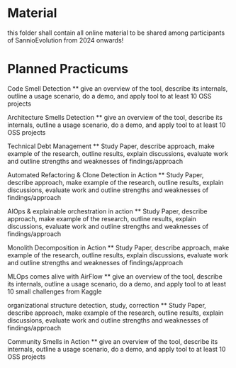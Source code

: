 # Material
this folder shall contain all online material to be shared among participants of SannioEvolution from 2024 onwards!


# Planned Practicums

Code Smell Detection 
** give an overview of the tool, describe its internals, outline a usage scenario, do a demo, and apply tool to at least 10 OSS projects

Architecture Smells Detection
** give an overview of the tool, describe its internals, outline a usage scenario, do a demo, and apply tool to at least 10 OSS projects

Technical Debt Management
** Study Paper, describe approach, make example of the research, outline results, explain discussions, evaluate work and outline strengths and weaknesses of findings/approach

Automated Refactoring & Clone Detection in Action
** Study Paper, describe approach, make example of the research, outline results, explain discussions, evaluate work and outline strengths and weaknesses of findings/approach

AIOps & explainable orchestration in action
** Study Paper, describe approach, make example of the research, outline results, explain discussions, evaluate work and outline strengths and weaknesses of findings/approach

Monolith Decomposition in Action
** Study Paper, describe approach, make example of the research, outline results, explain discussions, evaluate work and outline strengths and weaknesses of findings/approach

MLOps comes alive with AirFlow
** give an overview of the tool, describe its internals, outline a usage scenario, do a demo, and apply tool to at least 10 small challenges from Kaggle

organizational structure detection, study, correction
** Study Paper, describe approach, make example of the research, outline results, explain discussions, evaluate work and outline strengths and weaknesses of findings/approach

Community Smells in Action
** give an overview of the tool, describe its internals, outline a usage scenario, do a demo, and apply tool to at least 10 OSS projects